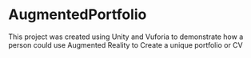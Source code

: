 # AugmentedPortfolio
 
This project was created using Unity and Vuforia to demonstrate how a person could use Augmented Reality to Create a unique portfolio or CV
